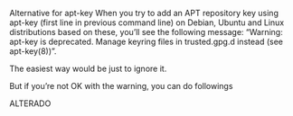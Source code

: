 Alternative for apt-key
When you try to add an APT repository key using apt-key (first line in previous command line) on Debian, Ubuntu and Linux distributions based on these, you’ll see the following message: “Warning: apt-key is deprecated. Manage keyring files in trusted.gpg.d instead (see apt-key(8))”.

The easiest way would be just to ignore it.

But if you’re not OK with the warning, you can do followings



ALTERADO
